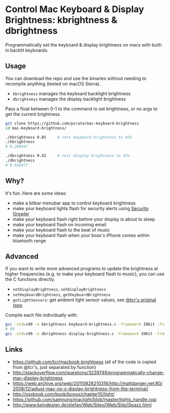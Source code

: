 # Control Mac Keyboard & Display Brightness: kbrightness & dbrightness
Programmatically set the keyboard & display brightness on macs with built-in backlit keyboards.

## Usage

You can download the repo and use the binaries without needing to recompile anything (tested on macOS Sierra).

 - `kbrightness` manages the keyboard backlight brightness
 - `dbrightness` manages the display backlight brightness

Pass a float between 0-1 to the command to set brightness, or no args to get the current brightness.

```bash
git clone https://github.com/pirate/mac-keyboard-brightness
cd mac-keyboard-brightness/

./kbrightness 0.85     # sets keyboard brightness to 85%
./kbrightness
# 0.286447

./dbrightness 0.42     # sets display brightness to 42%
./dbrightness
# 0.938477
```

## Why?

It's fun.  Here are some ideas:

 - make a bitbar menubar app to control keyboard brightness
 - make your keyboard lights flash for security alerts using [Security Growler](https://github.com/pirate/security-growler)
 - make your keyboard flash right before your display is about to sleep
 - make your keyboard flash on incoming email
 - make your keyboard flash to the beat of music
 - make your keyboard flash when your boss's iPhone comes within bluetooth range

## Advanced

If you want to write more advanced programs to update the brightness at higher frequencies
(e.g. to make your keyboard flash to music), you can use the C functions directly.

 - `setDisplayBrightness`, `setDisplayBrightness`
 - `setKeyboardBrightness`, `getKeyboardBrightness`
 - `getLightSensors`: get ambient light sensor values, see [@tcr's original repo](https://github.com/tcr/macbook-brightness/blob/master/displaybrightness.c#L54)

Compile each file individually with:

```bash
gcc -std=c99 -o kbrightness keyboard-brightness.c -framework IOKit -framework ApplicationServices
# OR
gcc -std=c99 -o dbrightness display-brightness.c -framework IOKit -framework ApplicationServices
```

## Links

- https://github.com/tcr/macbook-brightness (all of the code is copied from @tcr's, just separated by function)
- http://stackoverflow.com/questions/3239749/programmatically-change-mac-display-brightness
- https://web.archive.org/web/20110828210316/http://mattdanger.net:80/2008/12/adjust-mac-os-x-display-brightness-from-the-terminal/
- http://osxbook.com/book/bonus/chapter10/light/
- https://github.com/samnung/maclight/blob/master/lights_handle.cpp
- http://www.keindesign.de/stefan/Web/Sites/iWeb/Site/iSpazz.html
